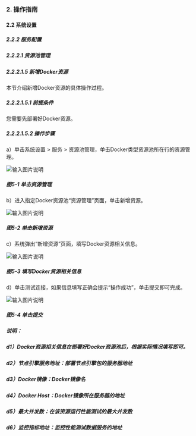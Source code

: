 ### 2. 操作指南

#### 2.2 系统设置

##### 2.2.2 服务配置

##### 2.2.2.1 资源池管理

##### 2.2.2.1.5 新增Docker资源

本节介绍新增Docker资源的具体操作过程。

##### 2.2.2.1.5.1 前提条件

您需要先部署好Docker资源。

##### 2.2.2.1.5.2 操作步骤

a）单击系统设置 > 服务 > 资源池管理，单击Docker类型资源池所在行的资源管理。

![输入图片说明](../../../../../images/SoFlu%E5%85%A8%E8%87%AA%E5%8A%A8%E6%B5%8B%E8%AF%95%E5%B9%B3%E5%8F%B0%E6%95%99%E7%A8%8B/2.%20%E6%93%8D%E4%BD%9C%E6%8C%87%E5%8D%97/2.%20%E7%B3%BB%E7%BB%9F%E8%AE%BE%E7%BD%AE/2.%20%E6%9C%8D%E5%8A%A1%E9%85%8D%E7%BD%AE/1.%20%E8%B5%84%E6%BA%90%E6%B1%A0%E7%AE%A1%E7%90%86/5-1.png)

##### 图5-1 单击资源管理

b）进入指定Docker资源池“资源管理”页面，单击新增资源。

![输入图片说明](../../../../../images/SoFlu%E5%85%A8%E8%87%AA%E5%8A%A8%E6%B5%8B%E8%AF%95%E5%B9%B3%E5%8F%B0%E6%95%99%E7%A8%8B/2.%20%E6%93%8D%E4%BD%9C%E6%8C%87%E5%8D%97/2.%20%E7%B3%BB%E7%BB%9F%E8%AE%BE%E7%BD%AE/2.%20%E6%9C%8D%E5%8A%A1%E9%85%8D%E7%BD%AE/1.%20%E8%B5%84%E6%BA%90%E6%B1%A0%E7%AE%A1%E7%90%86/5-2.png)

##### 图5-2 单击新增资源

c）系统弹出“新增资源”页面，填写Docker资源相关信息。

![输入图片说明](../../../../../images/SoFlu%E5%85%A8%E8%87%AA%E5%8A%A8%E6%B5%8B%E8%AF%95%E5%B9%B3%E5%8F%B0%E6%95%99%E7%A8%8B/2.%20%E6%93%8D%E4%BD%9C%E6%8C%87%E5%8D%97/2.%20%E7%B3%BB%E7%BB%9F%E8%AE%BE%E7%BD%AE/2.%20%E6%9C%8D%E5%8A%A1%E9%85%8D%E7%BD%AE/1.%20%E8%B5%84%E6%BA%90%E6%B1%A0%E7%AE%A1%E7%90%86/5-3.png)

##### 图5-3 填写Docker资源相关信息

d）单击测试连接，如果信息填写正确会提示“操作成功”，单击提交即可完成。

![输入图片说明](../../../../../images/SoFlu%E5%85%A8%E8%87%AA%E5%8A%A8%E6%B5%8B%E8%AF%95%E5%B9%B3%E5%8F%B0%E6%95%99%E7%A8%8B/2.%20%E6%93%8D%E4%BD%9C%E6%8C%87%E5%8D%97/2.%20%E7%B3%BB%E7%BB%9F%E8%AE%BE%E7%BD%AE/2.%20%E6%9C%8D%E5%8A%A1%E9%85%8D%E7%BD%AE/1.%20%E8%B5%84%E6%BA%90%E6%B1%A0%E7%AE%A1%E7%90%86/5-4.png)

##### 图5-4 单击提交

##### 说明：

##### d1）Docker资源相关信息在部署好Docker资源池后，根据实际情况填写即可。

##### d2）节点引擎服务地址：部署节点引擎包的服务器地址

##### d3）Docker镜像：Docker镜像名

##### d4）Docker Host：Docker镜像所在服务器的地址

##### d5）最大并发数：在该资源运行性能测试的最大并发数

##### d6）监控指标地址：监控性能测试数据服务的地址
